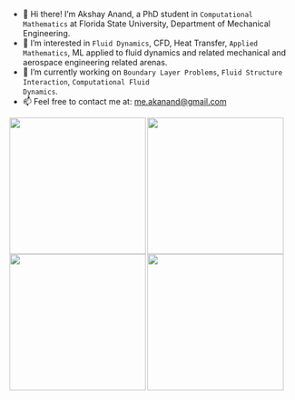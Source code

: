 - 👋 Hi there! I’m Akshay Anand, a PhD student in <code>Computational Mathematics</code> at Florida State University, Department of Mechanical Engineering.
- 👀 I’m interested in <code>Fluid Dynamics</code>, CFD, Heat Transfer, <code>Applied Mathematics</code>, ML applied to fluid dynamics and related mechanical and aerospace engineering related arenas.
- 🌱 I’m currently working on <code>Boundary Layer Problems</code>, <code>Fluid Structure Interaction</code>, <code>Computational Fluid Dynamics</code>.
- 📫 Feel free to contact me at: me.akanand@gmail.com

 
<td width="25%">
            <div class="one">
             <div class="two"><img align="left" width=240px height=240px padding: 40px; src='https://akshayanand.info/Conferences/Research/transition_to_turbulence.gif'></div> 
             <div class="two"><img align="left" width=240px height=240px src='https://akshay23sept.github.io/Conferences/Research/at.gif'></div> 
             <div class="two"><img align="left" width=240px height=240px src='https://akshay23sept.github.io/Conferences/Research/at.gif'></div> 
             <div class="two"><img align="left" width=240px height=240px src='https://akshayanand.info/Conferences/Research/active_particles.gif'></div> 
             
             
             
                      
            
     

 












<!---
anand-me/anand-me is a ✨ special ✨ repository because its `README.md` (this file) appears on your GitHub profile.
You can click the Preview link to take a look at your changes.
- 💞️ I’m looking to collaborate on ...

<br/><div class="two"><img align="right" width=160px height=160px src='https://akshay23sept.github.io/Conferences/Research/at.gif'></div> 
<img align="right" width="40%"  alt="GIF" src="https://media.giphy.com/media/836HiJc7pgzy8iNXCn/giphy.gif" />

<img align="left" width="55%"  src="https://github-readme-stats.vercel.app/api?username=mridul037&show_icons=true&hide_border=true" alt="mridul" /> </p>
<br/>
<br/>
<div class="two"><img align="left" width=240px height=240px src='https://akshay23sept.github.io/Conferences/Research/at.gif'></div> 
             <div class="two"><img align="left" width=240px height=240px src='https://akshay23sept.github.io/Conferences/Research/at.gif'></div> 
             <div class="two"><img align="center" width=160px height=160px padding: 40px; src='https://akshay23sept.github.io/Conferences/Research/at.gif'></div> 
<pre>" />

<img align="left" width="55%"  src="https://github-readme-stats.vercel.app/api?username=mridul037&show_icons=true&hide_border=true" alt="mridul" /> </p>
<br/>
<br/>

<pre>
--->
